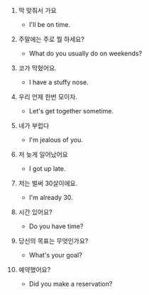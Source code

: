 1. 딱 맞춰서 가요

    - I'll be on time.

2. 주말에는 주로 뭘 하세요?

    - What do you usually do on weekends?

3. 코가 막혔어요.

    - I have a stuffy nose.

4. 우리 언제 한번 모이자.

    - Let's get together sometime.

5. 네가 부럽다

    - I'm jealous of you.

6. 저 늦게 일어났어요

    - I got up late.

7. 저는 벌써 30살이에요.

    - I'm already 30.

8. 시간 있어요?

    - Do you have time?

9. 당신의 목표는 무엇인가요?

    - What's your goal?

10. 예약했어요?

    - Did you make a reservation?
    
